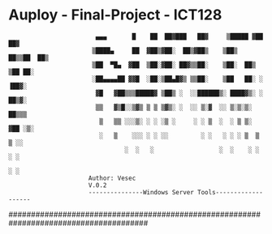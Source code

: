 # Auploy - Final-Project - ICT128

                            ▄▄▄       █    ██  ██▓███   ██▓     ▒█████ ▓██   ██▓
                           ▒████▄     ██  ▓██▒▓██░  ██▒▓██▒    ▒██▒  ██▒▒██  ██▒
                           ▒██  ▀█▄  ▓██  ▒██░▓██░ ██▓▒▒██░    ▒██░  ██▒ ▒██ ██░
                           ░██▄▄▄▄██ ▓▓█  ░██░▒██▄█▓▒ ▒▒██░    ▒██   ██░ ░ ▐██▓░
                            ▓█   ▓██▒▒▒█████▓ ▒██▒ ░  ░░██████▒░ ████▓▒░ ░ ██▒▓░
                            ▒▒   ▓▒█░░▒▓▒ ▒ ▒ ▒▓▒░ ░  ░░ ▒░▓  ░░ ▒░▒░▒░   ██▒▒▒ 
                             ▒   ▒▒ ░░░▒░ ░ ░ ░▒ ░     ░ ░ ▒  ░  ░ ▒ ▒░ ▓██ ░▒░ 
                             ░   ▒    ░░░ ░ ░ ░░         ░ ░   ░ ░ ░ ▒  ▒ ▒ ░░  
                                    ░  ░   ░                  ░  ░    ░ ░  ░ ░     
                                                                           ░ ░     
                          Author: Vesec
                          V.0.2
                          ---------------Windows Server Tools-------------------



#######################################################################################
